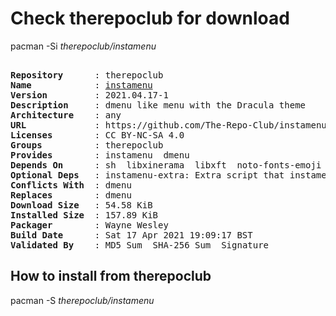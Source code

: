 # Check therepoclub for download

pacman -Si *therepoclub/instamenu*

<div class="highlight"><pre class="highlight"><text>
<b>Repository</b>      : therepoclub
<b>Name</b>            : <a href="../../x86_64/instamenu-2021.04.17-1-any.pkg.tar.zst">instamenu</a>
<b>Version</b>         : 2021.04.17-1
<b>Description</b>     : dmenu like menu with the Dracula theme
<b>Architecture</b>    : any
<b>URL</b>             : https://github.com/The-Repo-Club/instamenu
<b>Licenses</b>        : CC BY-NC-SA 4.0
<b>Groups</b>          : therepoclub
<b>Provides</b>        : instamenu  dmenu
<b>Depends On</b>      : sh  libxinerama  libxft  noto-fonts-emoji  ttf-joypixels  siji  cantarell-fonts  nerd-fonts-fira-code  instamenu-schemas
<b>Optional Deps</b>   : instamenu-extra: Extra script that instamenu can use
<b>Conflicts With</b>  : dmenu
<b>Replaces</b>        : dmenu
<b>Download Size</b>   : 54.58 KiB
<b>Installed Size</b>  : 157.89 KiB
<b>Packager</b>        : Wayne Wesley <wayne6324@gmail.com>
<b>Build Date</b>      : Sat 17 Apr 2021 19:09:17 BST
<b>Validated By</b>    : MD5 Sum  SHA-256 Sum  Signature
</text></pre></div>

## How to install from therepoclub

pacman -S *therepoclub/instamenu*
